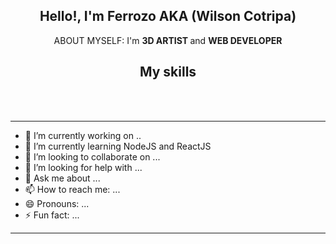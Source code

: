 <div align="center">
 <h2>Hello!, I'm <strong>Ferrozo AKA (Wilson Cotripa)</strong></h2>
 <p> ABOUT MYSELF: I'm <strong> 3D ARTIST </strong> and <strong> WEB DEVELOPER</strong>
  <br />
</div/>

<div align="center" display="flex">
<h2>My skills</h2>
  <img src="https://img.shields.io/badge/HTML5-E34F26?style=for-the-badge&logo=html5&logoColor=white" alt="">
  <img src="https://img.shields.io/badge/CSS3-1572B6?style=for-the-badge&logo=css3&logoColor=white" alt="">
   <img src="https://img.shields.io/badge/Bootstrap-563D7C?style=for-the-badge&logo=bootstrap&logoColor=white" alt="">
    <img src="https://img.shields.io/badge/Sass-CC6699?style=for-the-badge&logo=sass&logoColor=white" alt="">
    <img src="https://img.shields.io/badge/JavaScript-323330?style=for-the-badge&logo=javascript&logoColor=F7DF1E" alt="">
    <br/>
    <img src="https://img.shields.io/badge/TypeScript-007ACC?style=for-the-badge&logo=typescript&logoColor=white" alt="">
    <img src="https://img.shields.io/badge/React-20232A?style=for-the-badge&logo=react&logoColor=61DAFB" alt="">
    <img src="https://img.shields.io/badge/Node.js-43853D?style=for-the-badge&logo=node.js&logoColor=white" alt="">
    <img src="https://img.shields.io/badge/Unity-100000?style=for-the-badge&logo=unity&logoColor=white" alt="">
   <img src="https://img.shields.io/badge/C%23-239120?style=for-the-badge&logo=c-sharp&logoColor=white" alt="">
</div>
<hr />
<div >

- 🔭 I’m currently working on ..
- 🌱 I’m currently learning NodeJS and ReactJS
- 👯 I’m looking to collaborate on ...
- 🤔 I’m looking for help with ...
- 💬 Ask me about ...
- 📫 How to reach me: ...
- 😄 Pronouns: ...
- ⚡ Fun fact: ...
</div>
<hr />
